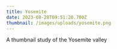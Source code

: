 ```yaml
---
title: Yosemite
date: 2023-08-28T09:51:20.700Z
thumbnail: /images/uploads/yosemite.png
---
```

A thumbnail study of the Yosemite valley